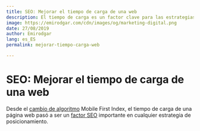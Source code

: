 ```yaml
---
title: SEO: Mejorar el tiempo de carga de una web
description: El tiempo de carga es un factor clave para las estrategias de posicionamiento web
image: https://emirodgar.com/cdn/images/og/marketing-digital.png
date: 27/08/2019
author: Emirodgar
lang: es_ES
permalink: mejorar-tiempo-carga-web

---
```


# SEO: Mejorar el tiempo de carga de una web

Desde el [cambio de algoritmo](https://emirodgar.com/cambio-algoritmo-google) Mobile First Index, el tiempo de carga de una página web pasó a ser un [factor SEO](https://emirodgar.com/factores-seo) importante en cualquier estrategia de posicionamiento.


<!--stackedit_data:
eyJoaXN0b3J5IjpbMTI4NDU1NDY2Ml19
-->